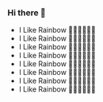 ### Hi there 👋
* I Like Rainbow 🌈🌈🌈🌈🌈🌈
* I Like Rainbow 🌈🌈🌈🌈🌈🌈
* I Like Rainbow 🌈🌈🌈🌈🌈🌈
* I Like Rainbow 🌈🌈🌈🌈🌈🌈
* I Like Rainbow 🌈🌈🌈🌈🌈🌈
* I Like Rainbow 🌈🌈🌈🌈🌈🌈
* I Like Rainbow 🌈🌈🌈🌈🌈🌈
* I Like Rainbow 🌈🌈🌈🌈🌈🌈


<!--
**github-rainbow/github-rainbow** is a ✨ _special_ ✨ repository because its `README.md` (this file) appears on your GitHub profile.

Here are some ideas to get you started:

- 🔭 I’m currently working on ...
- 🌱 I’m currently learning ...
- 👯 I’m looking to collaborate on ...
- 🤔 I’m looking for help with ...
- 💬 Ask me about ...
- 📫 How to reach me: ...
- 😄 Pronouns: ...
- ⚡ Fun fact: ...
-->
